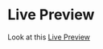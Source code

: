 # Live Preview
Look at this [Live Preview](https://htmlpreview.github.io/?https://github.com/villa-mark/official-portfolio/blob/main/portfolio-1/index.htm)
